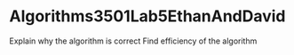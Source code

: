 # Algorithms3501Lab5EthanAndDavid
Explain why the algorithm is correct
Find efficiency of the algorithm
